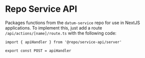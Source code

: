 # Repo Service API

Packages functions from the `datum-service` repo for use in NextJS applications. To implement this, just add a route `/api/actions/[name]/route.ts` with the following code:

```
import { apiHandler } from '@repo/service-api/server'

export const POST = apiHandler

```
